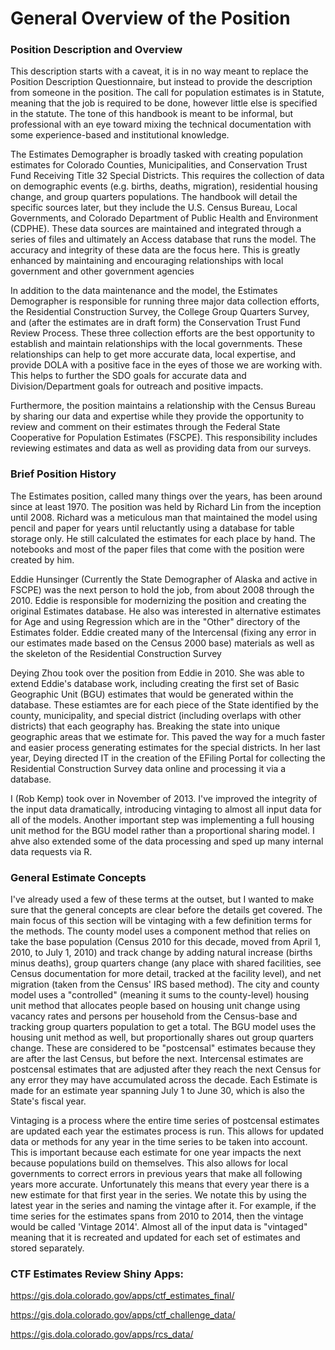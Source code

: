 # General Overview of the Position

### Position Description and Overview
This description starts with a caveat, it is in no way meant to replace the Position Description Questionnaire, but instead to provide the description from someone in the position.  The call for population estimates is in Statute, meaning that the job is required to be done, however little else is specified in the statute. The tone of this handbook is meant to be informal, but professional with an eye toward mixing the technical documentation with some experience-based and institutional knowledge.  

The Estimates Demographer is broadly tasked with creating population estimates for Colorado Counties, Municipalities, and Conservation Trust Fund Receiving Title 32 Special Districts.  This requires the collection of data on demographic events (e.g. births, deaths, migration), residential housing change, and group quarters populations.  The handbook will detail the specific sources later, but they include the U.S. Census Bureau, Local Governments, and Colorado Department of Public Health and Environment (CDPHE). These data sources are maintained and integrated through a series of files and ultimately an Access database that runs the model.  The accuracy and integrity of these data are the focus here.  This is greatly enhanced by maintaining and encouraging relationships with local government and other government agencies

In addition to the data maintenance and the model, the Estimates Demographer is responsible for running three major data collection efforts, the Residential Construction Survey, the College Group Quarters Survey, and (after the estimates are in draft form) the Conservation Trust Fund Review Process. These three collection efforts are the best opportunity to establish and maintain relationships with the local governments.  These relationships can help to get more accurate data, local expertise, and provide DOLA with a positive face in the eyes of those we are working with.  This helps to further the SDO goals for accurate data and Division/Department goals for outreach and positive impacts.  

Furthermore, the position maintains a relationship with the Census Bureau by sharing our data and expertise while they provide the opportunity to review and comment on their estimates through the Federal State Cooperative for Population Estimates (FSCPE).  This responsibility includes reviewing estimates and data as well as providing data from our surveys.

### Brief Position History

The Estimates position, called many things over the years, has been around since at least 1970.  The position was held by Richard Lin from the inception until 2008.  Richard was a meticulous man that maintained the model using pencil and paper for years until reluctantly using a database for table storage only.  He still calculated the estimates for each place by hand.  The notebooks and most of the paper files that come with the position were created by him.


Eddie Hunsinger (Currently the State Demographer of Alaska and active in FSCPE) was the next person to hold the job, from about 2008 through the 2010.  Eddie is responsible for modernizing the position and creating the original Estimates database.  He also was interested in alternative estimates for Age and using Regression which are in the "Other" directory of the Estimates folder. Eddie created many of the Intercensal (fixing any error in our estimates made based on the Census 2000 base) materials as well as the skeleton of the Residential Construction Survey

Deying Zhou took over the position from Eddie in 2010.  She was able to extend Eddie's database work, including creating the first set of Basic Geographic Unit (BGU) estimates that would be generated within the database. These estiamtes are for each piece of the State identified by the county, municipality, and special district (including overlaps with other districts) that each geography has.  Breaking the state into unique geographic areas that we estimate for. This paved the way for a much faster and easier process generating estimates for the special districts.  In her last year, Deying directed IT in the creation of the EFiling Portal for collecting the Residential Construction Survey data online and processing it via a database.

I (Rob Kemp) took over in November of 2013.  I've improved the integrity of the input data dramatically, introducing vintaging to almost all input data for all of the models.  Another important step was implementing a full housing unit method for the BGU model rather than a proportional sharing model.  I ahve also extended some of the data processing and sped up many internal data requests via R.  

### General Estimate Concepts

I've already used a few of these terms at the outset, but I wanted to make sure that the general concepts are clear before the details get covered.  The main focus of this section will be vintaging with a few definition terms for the methods.  The county model uses a component method that relies on take the base population (Census 2010 for this decade, moved from April 1, 2010, to July 1, 2010) and track change by adding natural increase (births minus deaths), group quarters change (any place with shared facilities, see Census documentation for more detail, tracked at the facility level), and net migration (taken from the Census' IRS based method).  The city and county model uses a "controlled" (meaning it sums to the county-level) housing unit method that allocates people based on housing unit change using vacancy rates and persons per household from the Census-base and tracking group quarters population to get a total.  The BGU model uses the housing unit method as well, but proportionally shares out group quarters change.  These are considered to be "postcensal" estimates because they are after the last Census, but before the next.  Intercensal estimates are postcensal estimates that are adjusted after they reach the next Census for any error they may have accumulated across the decade. Each Estimate is made for an estimate year spanning July 1 to June 30, which is also the State's fiscal year.

Vintaging is a process where the entire time series of postcensal estimates are updated each year the estimates process is run. This allows for updated data or methods for any year in the time series to be taken into account.  This is important because each estimate for one year impacts the next because populations build on themselves.  This also allows for local governments to correct errors in previous years that make all following years more accurate.  Unfortunately this means that every year there is a new estimate for that first year in the series.  We notate this by using the latest year in the series and naming the vintage after it.  For example, if the time series for the estimates spans from 2010 to 2014, then the vintage would be called 'Vintage 2014'.  Almost all of the input data is "vintaged" meaning that it is recreated and updated for each set of estimates and stored separately.



### CTF Estimates Review Shiny Apps:



https://gis.dola.colorado.gov/apps/ctf_estimates_final/

https://gis.dola.colorado.gov/apps/ctf_challenge_data/

https://gis.dola.colorado.gov/apps/rcs_data/